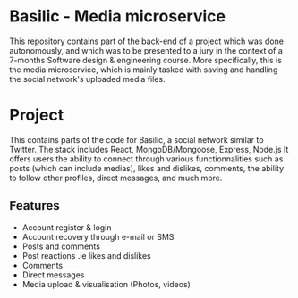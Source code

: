 # Basilic - Media microservice
This repository contains part of the back-end of a project which was done autonomously, and which was to be presented to a jury in the context of a 7-months Software design & engineering course.
More specifically, this is the media microservice, which is mainly tasked with saving and handling the social network's uploaded media files.

# Project
This contains parts of the code for Basilic, a social network similar to Twitter. The stack includes React, MongoDB/Mongoose, Express, Node.js
It offers users the ability to connect through various functionnalities such as posts (which can include medias), likes and dislikes, comments, the ability to follow other profiles, direct messages, and much more.

## Features
- Account register & login
- Account recovery through e-mail or SMS
- Posts and comments
- Post reactions .ie likes and dislikes
- Comments
- Direct messages
- Media upload & visualisation (Photos, videos)
